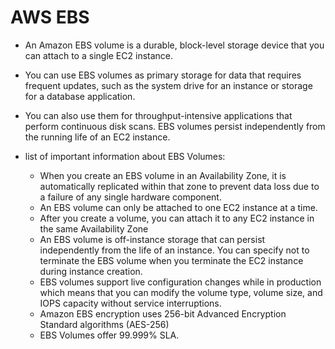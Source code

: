 # AWS EBS
- An Amazon EBS volume is a durable, block-level storage device that you can attach to a single EC2 instance. 
- You can use EBS volumes as primary storage for data that requires frequent updates, such as the system drive for an instance or storage for a database application. 
- You can also use them for throughput-intensive applications that perform continuous disk scans. EBS volumes persist independently from the running life of an EC2 instance.

- list of important information about EBS Volumes:
   - When you create an EBS volume in an Availability Zone, it is automatically replicated within that zone to prevent data loss due to a failure of any single hardware component.
   - An EBS volume can only be attached to one EC2 instance at a time.
   - After you create a volume, you can attach it to any EC2 instance in the same Availability Zone
   - An EBS volume is off-instance storage that can persist independently from the life of an instance. You can specify not to terminate the EBS volume when you terminate the EC2 instance during instance creation.
   - EBS volumes support live configuration changes while in production which means that you can modify the volume type, volume size, and IOPS capacity without service interruptions.
   - Amazon EBS encryption uses 256-bit Advanced Encryption Standard algorithms (AES-256)
   - EBS Volumes offer 99.999% SLA.
